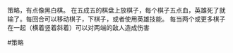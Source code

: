 策略，有点像黑白棋。
在五成五的棋盘上放棋子，每个棋子五点血，英雄死了就输了。每回合可以移动棋子，下棋子，或者使用英雄技能。
每当两个或更多棋子在一起（横着竖着斜着）可以对两端的敌人造成伤害

#策略